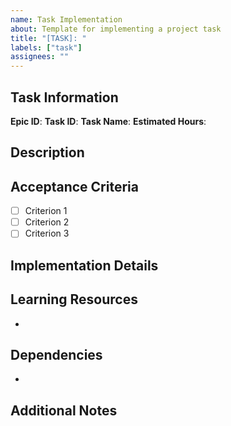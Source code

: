 ```yaml
---
name: Task Implementation
about: Template for implementing a project task
title: "[TASK]: "
labels: ["task"]
assignees: ""
---
```


## Task Information
**Epic ID**: <!-- E.g., E1, E2, etc. -->
**Task ID**: <!-- E.g., T1.1, T2.3, etc. -->
**Task Name**: <!-- Task name from project plan -->
**Estimated Hours**: <!-- Estimated hours from project plan -->

## Description
<!-- Detailed description of what needs to be done -->

## Acceptance Criteria
<!-- List the criteria that must be met for this task to be considered complete -->
- [ ] Criterion 1
- [ ] Criterion 2
- [ ] Criterion 3

## Implementation Details
<!-- Technical details, design considerations, etc. -->

## Learning Resources
<!-- Links to relevant documentation, tutorials, examples -->
- 

## Dependencies
<!-- List any tasks that must be completed before this one can start -->
- 

## Additional Notes
<!-- Any other information that might be helpful -->